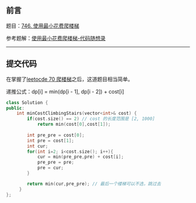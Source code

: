 ## 前言

题目：[746. 使用最小花费爬楼梯](https://leetcode-cn.com/problems/min-cost-climbing-stairs/)

参考题解：[使用最小花费爬楼梯-代码随想录](https://github.com/youngyangyang04/leetcode-master/blob/master/problems/0746.%E4%BD%BF%E7%94%A8%E6%9C%80%E5%B0%8F%E8%8A%B1%E8%B4%B9%E7%88%AC%E6%A5%BC%E6%A2%AF.md)

---

## 提交代码

在掌握了[leetocde 70 爬楼梯](https://blog.csdn.net/sinat_38816924/article/details/120795702)之后，这道题目相当简单。

递推公式：dp[i] = min(dp[i - 1], dp[i - 2]) + cost[i]

```c++
class Solution {
public:
    int minCostClimbingStairs(vector<int>& cost) {
        if(cost.size() == 2) // cost 的长度范围是 [2, 1000]
            return min(cost[0],cost[1]);
        
        int pre_pre = cost[0];
        int pre = cost[1];
        int cur;
        for(int i=2; i<cost.size(); i++){
            cur = min(pre_pre,pre) + cost[i];
            pre_pre = pre;
            pre = cur;
        }

        return min(cur,pre_pre); // 最后一个楼梯可以不选，跳过去
     }
};
```